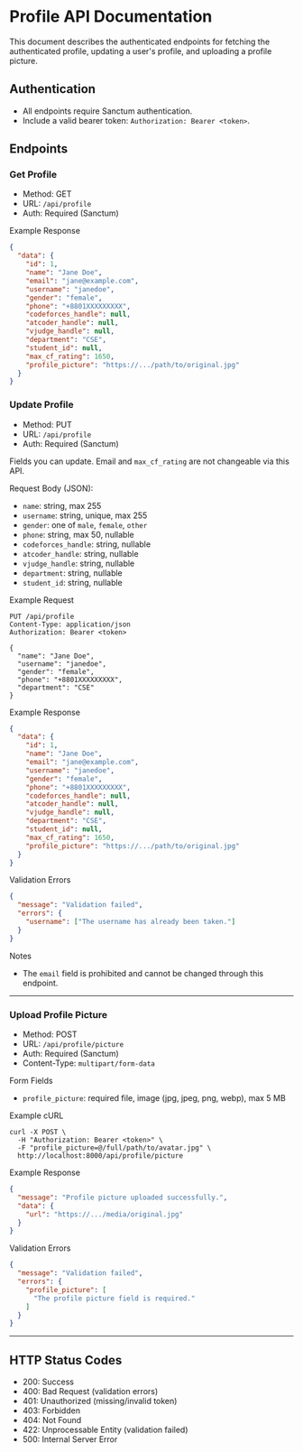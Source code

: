 # Profile API Documentation

This document describes the authenticated endpoints for fetching the authenticated profile, updating a user's profile, and uploading a profile picture.

## Authentication
- All endpoints require Sanctum authentication.
- Include a valid bearer token: `Authorization: Bearer <token>`.

## Endpoints

### Get Profile

- Method: GET
- URL: `/api/profile`
- Auth: Required (Sanctum)

Example Response
```json
{
  "data": {
    "id": 1,
    "name": "Jane Doe",
    "email": "jane@example.com",
    "username": "janedoe",
    "gender": "female",
    "phone": "+8801XXXXXXXXX",
    "codeforces_handle": null,
    "atcoder_handle": null,
    "vjudge_handle": null,
    "department": "CSE",
    "student_id": null,
    "max_cf_rating": 1650,
    "profile_picture": "https://.../path/to/original.jpg"
  }
}
```

### Update Profile

- Method: PUT
- URL: `/api/profile`
- Auth: Required (Sanctum)

Fields you can update. Email and `max_cf_rating` are not changeable via this API.

Request Body (JSON):
- `name`: string, max 255
- `username`: string, unique, max 255
- `gender`: one of `male`, `female`, `other`
- `phone`: string, max 50, nullable
- `codeforces_handle`: string, nullable
- `atcoder_handle`: string, nullable
- `vjudge_handle`: string, nullable
- `department`: string, nullable
- `student_id`: string, nullable
  

Example Request
```
PUT /api/profile
Content-Type: application/json
Authorization: Bearer <token>

{
  "name": "Jane Doe",
  "username": "janedoe",
  "gender": "female",
  "phone": "+8801XXXXXXXXX",
  "department": "CSE"
}
```

Example Response
```json
{
  "data": {
    "id": 1,
    "name": "Jane Doe",
    "email": "jane@example.com",
    "username": "janedoe",
    "gender": "female",
    "phone": "+8801XXXXXXXXX",
    "codeforces_handle": null,
    "atcoder_handle": null,
    "vjudge_handle": null,
    "department": "CSE",
    "student_id": null,
    "max_cf_rating": 1650,
    "profile_picture": "https://.../path/to/original.jpg"
  }
}
```

Validation Errors
```json
{
  "message": "Validation failed",
  "errors": {
    "username": ["The username has already been taken."]
  }
}
```

Notes
- The `email` field is prohibited and cannot be changed through this endpoint.

---

### Upload Profile Picture

- Method: POST
- URL: `/api/profile/picture`
- Auth: Required (Sanctum)
- Content-Type: `multipart/form-data`

Form Fields
- `profile_picture`: required file, image (jpg, jpeg, png, webp), max 5 MB

Example cURL
```
curl -X POST \
  -H "Authorization: Bearer <token>" \
  -F "profile_picture=@/full/path/to/avatar.jpg" \
  http://localhost:8000/api/profile/picture
```

Example Response
```json
{
  "message": "Profile picture uploaded successfully.",
  "data": {
    "url": "https://.../media/original.jpg"
  }
}
```

Validation Errors
```json
{
  "message": "Validation failed",
  "errors": {
    "profile_picture": [
      "The profile picture field is required."
    ]
  }
}
```

---

## HTTP Status Codes
- 200: Success
- 400: Bad Request (validation errors)
- 401: Unauthorized (missing/invalid token)
- 403: Forbidden
- 404: Not Found
- 422: Unprocessable Entity (validation failed)
- 500: Internal Server Error
